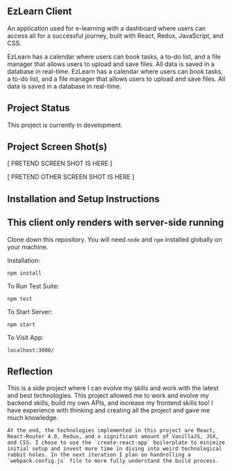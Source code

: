 ## EzLearn Client

An application used for e-learning with a dashboard where users can access all for a successful journey, built with React, Redux, JavaScript, and CSS.

EzLearn has a calendar where users can book tasks, a to-do list, and a file manager that allows users to upload and save files. All data is saved in a database in real-time.
EzLearn has a calendar where users can book tasks, a to-do list, and a file manager that allows users to upload and save files. All data is saved in a database in real-time.

## Project Status

This project is currently in development.

## Project Screen Shot(s)


[ PRETEND SCREEN SHOT IS HERE ]

[ PRETEND OTHER SCREEN SHOT IS HERE ]

## Installation and Setup Instructions  

## This client only renders with server-side running

Clone down this repository. You will need `node` and `npm` installed globally on your machine.  

Installation:

`npm install`  

To Run Test Suite:  

`npm test`  

To Start Server:

`npm start`  

To Visit App:

`localhost:3000/`  

## Reflection

   This is a side project where I can evolve my skills and work with the latest and best technologies. This project allowed me to work and evolve my backend skills, build my own APIs, and increase my frontend skills too! I have experience with thinking and creating all the project and gave me much knowledge.


    
    At the end, the technologies implemented in this project are React, React-Router 4.0, Redux, and a significant amount of VanillaJS, JSX, and CSS. I chose to use the `create-react-app` boilerplate to minimize initial setup and invest more time in diving into weird technological rabbit holes. In the next iteration I plan on handrolling a `webpack.config.js` file to more fully understand the build process.


